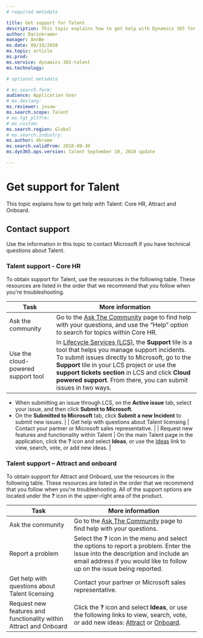 ```yaml
---
# required metadata

title: Get support for Talent
description: This topic explains how to get help with Dynamics 365 for Talent.
author: Darinkramer
manager: AnnBe
ms.date: 09/18/2018
ms.topic: article
ms.prod: 
ms.service: dynamics-365-talent
ms.technology: 

# optional metadata

# ms.search.form: 
audience: Application User
# ms.devlang: 
ms.reviewer: josaw
ms.search.scope: Talent
# ms.tgt_pltfrm: 
# ms.custom: 
ms.search.region: Global
# ms.search.industry: 
ms.author: dkrame
ms.search.validFrom: 2018-09-30
ms.dyn365.ops.version: Talent September 10, 2018 update

---
```


# Get support for Talent

This topic explains how to get help with Talent: Core HR, Attract and Onboard.

Contact support
---------------

Use the information in this topic to contact Microsoft if you have technical
questions about Talent.

### Talent support - Core HR

To obtain support for Talent, use the resources in the following table. These
resources are listed in the order that we recommend that you follow when you're
troubleshooting.

| **Task**                                                | **More information**                                                                                                                                                                                                                                                                                                                                                                                                                                                                                                                                            |
|---------------------------------------------------------|-----------------------------------------------------------------------------------------------------------------------------------------------------------------------------------------------------------------------------------------------------------------------------------------------------------------------------------------------------------------------------------------------------------------------------------------------------------------------------------------------------------------------------------------------------------------|
| Ask the community                                      | Go to the [Ask The Community](https://community.dynamics.com/365/talent) page to find help with your questions, and use the “Help” option to search for topics within Core HR.                                                                                                                                                                                                                                                                                                                                                                                  |
| Use the cloud-powered support tool                     | In [Lifecycle Services (LCS)](https://lcs.dynamics.com/), the **Support** tile is a tool that helps you manage support incidents. To submit issues directly to Microsoft, go to the **Support** tile in your LCS project or use the **support tickets section** in LCS and click **Cloud powered support**. From there, you can submit issues in two ways. 
- When submitting an issue through LCS, on the **Active issue** tab, select your issue, and then click **Submit to Microsoft**. 
- On the **Submitted to Microsoft** tab, click **Submit a new Incident** to submit new issues. |
| Get help with questions about Talent licensing         | Contact your partner or Microsoft sales representative.                                                                                                                                                                                                                                                                                                                                                                                                                                                                                                         |
| Request new features and functionality within Talent | On the main Talent page in the application, click the **?** icon and select **Ideas**, or use the [Ideas](https://powerusers.microsoft.com/t5/Ideas-for-Human-Resources/idb-p/HumanResources) link to view, search, vote, or add new ideas.                                                                                                                                                                                                                                                                                                                      |

### Talent support – Attract and onboard

To obtain support for Attract and Onboard, use the resources in the following
table. These resources are listed in the order that we recommend that you follow
when you're troubleshooting. All of the support options are located under the
**?** icon in the upper-right area of the product.

| **Task**                                                                | **More information**                                                                                                                                                                                                                                                                           |
|-------------------------------------------------------------------------|------------------------------------------------------------------------------------------------------------------------------------------------------------------------------------------------------------------------------------------------------------------------------------------------|
| Ask the community                                                      | Go to the [Ask The Community](https://community.dynamics.com/365/talent) page to find help with your questions.                                                                                                                                                                                |
| Report a problem                                                        | Select the **?** icon in the menu and select the options to report a problem. Enter the issue into the description and include an email address if you would like to follow up on the issue being reported.                                                                                           |
| Get help with questions about Talent licensing                         | Contact your partner or Microsoft sales representative.                                                                                                                                                                                                                                        |
| Request new features and functionality within Attract and Onboard | Click the **?** icon and select **Ideas**, or use the following links to view, search, vote, or add new ideas: [Attract](https://powerusers.microsoft.com/t5/Ideas-for-Attract/idb-p/Attract) or [Onboard](https://powerusers.microsoft.com/t5/Ideas-for-Onboard/idb-p/Onboard). |
